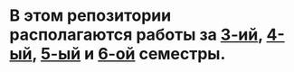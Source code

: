 # В этом репозитории располагаются работы за [3-ий](https://github.com/M-Labyrin/python_portfolio/tree/main/3_sem), [4-ый](https://github.com/M-Labyrin/python_portfolio/tree/main/4_sem), [5-ый](https://github.com/M-Labyrin/python_portfolio/tree/main/5_sem) и [6-ой](https://github.com/M-Labyrin/python_portfolio/tree/main/3_sem) семестры.
